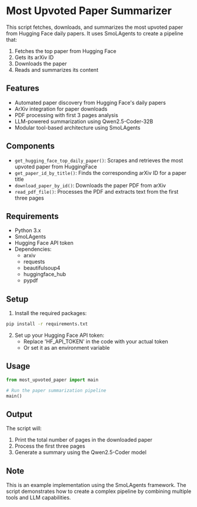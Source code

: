 # Most Upvoted Paper Summarizer

This script fetches, downloads, and summarizes the most upvoted paper from Hugging Face daily papers. It uses SmoLAgents to create a pipeline that:

1. Fetches the top paper from Hugging Face
2. Gets its arXiv ID
3. Downloads the paper
4. Reads and summarizes its content

## Features

- Automated paper discovery from Hugging Face's daily papers
- ArXiv integration for paper downloads
- PDF processing with first 3 pages analysis
- LLM-powered summarization using Qwen2.5-Coder-32B
- Modular tool-based architecture using SmoLAgents

## Components

- `get_hugging_face_top_daily_paper()`: Scrapes and retrieves the most upvoted paper from HuggingFace
- `get_paper_id_by_title()`: Finds the corresponding arXiv ID for a paper title
- `download_paper_by_id()`: Downloads the paper PDF from arXiv
- `read_pdf_file()`: Processes the PDF and extracts text from the first three pages

## Requirements

- Python 3.x
- SmoLAgents
- Hugging Face API token
- Dependencies:
  - arxiv
  - requests
  - beautifulsoup4
  - huggingface_hub
  - pypdf

## Setup

1. Install the required packages:
```bash
pip install -r requirements.txt
```

2. Set up your Hugging Face API token:
   - Replace 'HF_API_TOKEN' in the code with your actual token
   - Or set it as an environment variable

## Usage

```python
from most_upvoted_paper import main

# Run the paper summarization pipeline
main()
```

## Output

The script will:
1. Print the total number of pages in the downloaded paper
2. Process the first three pages
3. Generate a summary using the Qwen2.5-Coder model

## Note

This is an example implementation using the SmoLAgents framework. The script demonstrates how to create a complex pipeline by combining multiple tools and LLM capabilities.